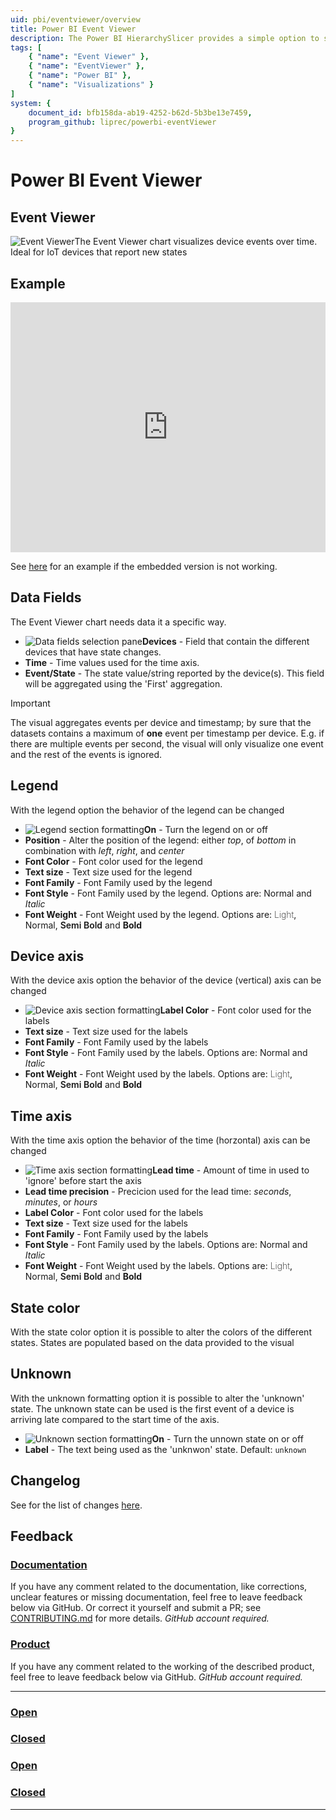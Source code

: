 ```yaml
---
uid: pbi/eventviewer/overview
title: Power BI Event Viewer
description: The Power BI HierarchySlicer provides a simple option to select multiple members of different levels of a hierarchy as selection.
tags: [
    { "name": "Event Viewer" },
    { "name": "EventViewer" }, 
    { "name": "Power BI" },
    { "name": "Visualizations" }
]
system: {
    document_id: bfb158da-ab19-4252-b62d-5b3be13e7459,
    program_github: liprec/powerbi-eventViewer
}
---
```

# Power BI Event Viewer

## Event Viewer

![Event Viewer](images/EventViewer-thumbnail.png)The Event Viewer chart visualizes device events over time. Ideal for IoT devices that report new states  

## Example

<iframe width="100%" height="400" src="https://app.powerbi.com/view?r=eyJrIjoiNjdiYzdjNDUtNzQzOC00MzZlLTg2ZTMtMzk3NDJlYjEzMjY1IiwidCI6IjE4NzYxNWY1LWFiYmItNDlhZC1iYjhmLTI1MzM2ZmYxZTk3ZSIsImMiOjh9" frameborder="0" onload="this.height=document.getElementById('_content').offsetWidth/8*6;" allowFullScreen="true"></iframe>

See [here](https://app.powerbi.com/view?r=eyJrIjoiNjdiYzdjNDUtNzQzOC00MzZlLTg2ZTMtMzk3NDJlYjEzMjY1IiwidCI6IjE4NzYxNWY1LWFiYmItNDlhZC1iYjhmLTI1MzM2ZmYxZTk3ZSIsImMiOjh9) for an example if the embedded version is not working.

## Data Fields

The Event Viewer chart needs data it a specific way.

- ![Data fields selection pane](images/EV-DataFields.png)**Devices** - Field that contain the different devices that have state changes.
- **Time** - Time values used for the time axis.
- **Event/State** - The state value/string reported by the device(s). This field will be aggregated using the 'First' aggregation.

> [!IMPORTANT]
> The visual aggregates events per device and timestamp; by sure that the datasets contains a maximum of **one** event per timestamp per device. E.g. if there are multiple events per second, the visual will only visualize one event and the rest of the events is ignored.

## Legend

With the legend option the behavior of the legend can be changed

- ![Legend section formatting](images/EV-Legend.png)**On** - Turn the legend on or off
- **Position** - Alter the position of the legend: either *top*, of *bottom* in combination with *left*, *right*, and *center*
- **Font Color** - Font color used for the legend
- **Text size** - Text size used for the legend
- **Font Family** - Font Family used by the legend
- **Font Style** - Font Family used by the legend. Options are: Normal and *Italic*
- **Font Weight** - Font Weight used by the legend. Options are: <div style="font-weight: 200; display: inline">Light</div>, Normal, <div style="font-weight: 600; display: inline">Semi Bold</div> and **Bold**

## Device axis

With the device axis option the behavior of the device (vertical) axis can be changed

- ![Device axis section formatting](images/EV-DeviceAxis.png)**Label Color** - Font color used for the labels
- **Text size** - Text size used for the labels
- **Font Family** - Font Family used by the labels
- **Font Style** - Font Family used by the labels. Options are: Normal and *Italic*
- **Font Weight** - Font Weight used by the labels. Options are: <div style="font-weight: 200; display: inline">Light</div>, Normal, <div style="font-weight: 600; display: inline">Semi Bold</div> and **Bold**

## Time axis

With the time axis option the behavior of the time (horzontal) axis can be changed

- ![Time axis section formatting](images/EV-TimeAxis.png)**Lead time** - Amount of time in used to 'ignore' before start the axis 
- **Lead time precision** - Precicion used for the lead time: *seconds*, *minutes*, or *hours*
- **Label Color** - Font color used for the labels
- **Text size** - Text size used for the labels
- **Font Family** - Font Family used by the labels
- **Font Style** - Font Family used by the labels. Options are: Normal and *Italic*
- **Font Weight** - Font Weight used by the labels. Options are: <div style="font-weight: 200; display: inline">Light</div>, Normal, <div style="font-weight: 600; display: inline">Semi Bold</div> and **Bold**

## State color

With the state color option it is possible to alter the colors of the different states. States are populated based on the data provided to the visual

## Unknown

With the unknown formatting option it is possible to alter the 'unknown' state. The unknown state can be used is the first event of a device is arriving late compared to the start time of the axis. 

- ![Unknown section formatting](images/EV-Unknown.png)**On** - Turn the unnown state on or off
- **Label** - The text being used as the 'unknwon' state. Default: `unknown`

## Changelog

See for the list of changes [here](xref:pbi/eventviewer/changelog).

## Feedback

### [**Documentation**](#tab/docs)

If you have any comment related to the documentation, like corrections, unclear features or missing documentation, feel free to leave feedback below via GitHub. Or correct it yourself and submit a PR; see [CONTRIBUTING.md](https://github.com/liprec/azurebi-docs/blob/master/.github/CONTRIBUTING.md) for more details.
*GitHub account required.*

### [**Product**](#tab/product)

If you have any comment related to the working of the described product, feel free to leave feedback below via GitHub.
*GitHub account required.*

***

### [**Open**](#tab/docs-open/docs)

### [**Closed**](#tab/docs-closed/docs)

### [**Open**](#tab/product-open/product)

### [**Closed**](#tab/product-closed/product)

***

